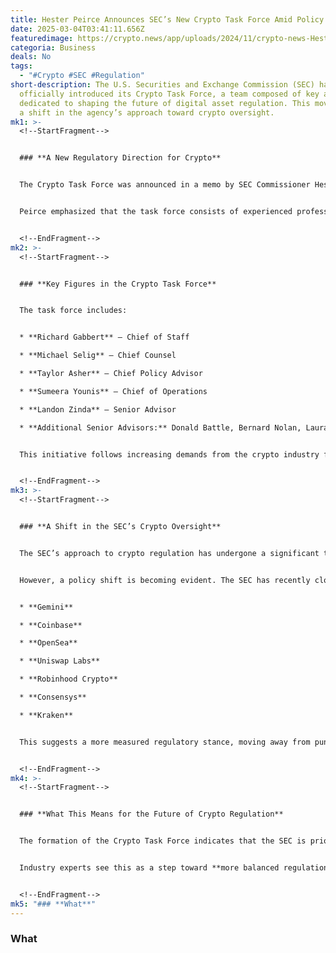 ```yaml
---
title: Hester Peirce Announces SEC’s New Crypto Task Force Amid Policy Shift
date: 2025-03-04T03:41:11.656Z
featuredimage: https://crypto.news/app/uploads/2024/11/crypto-news-Hester-Peirce-option03-1-1380x820.webp
categoria: Business
deals: No
tags:
  - "#Crypto #SEC #Regulation"
short-description: The U.S. Securities and Exchange Commission (SEC) has
  officially introduced its Crypto Task Force, a team composed of key advisors
  dedicated to shaping the future of digital asset regulation. This move signals
  a shift in the agency’s approach toward crypto oversight.
mk1: >-
  <!--StartFragment-->


  ### **A New Regulatory Direction for Crypto**


  The Crypto Task Force was announced in a memo by SEC Commissioner Hester Peirce on March 3. According to the document, the group includes representatives from multiple divisions within the SEC, along with staff from Acting Chairman Mark Uyeda’s office.


  Peirce emphasized that the task force consists of experienced professionals committed to addressing complex crypto regulatory issues. She also highlighted that the team will engage with other SEC experts and the public to develop practical and effective regulations.


  <!--EndFragment-->
mk2: >-
  <!--StartFragment-->


  ### **Key Figures in the Crypto Task Force**


  The task force includes:


  * **Richard Gabbert** – Chief of Staff

  * **Michael Selig** – Chief Counsel

  * **Taylor Asher** – Chief Policy Advisor

  * **Sumeera Younis** – Chief of Operations

  * **Landon Zinda** – Senior Advisor

  * **Additional Senior Advisors:** Donald Battle, Bernard Nolan, Laura Powell


  This initiative follows increasing demands from the crypto industry for regulatory clarity and consistency.


  <!--EndFragment-->
mk3: >-
  <!--StartFragment-->


  ### **A Shift in the SEC’s Crypto Oversight**


  The SEC’s approach to crypto regulation has undergone a significant transition in recent months. Under the previous administration, the agency aggressively pursued enforcement actions, imposing **$4.68 billion in fines on crypto firms in 2024 alone**, accounting for **68% of all penalties issued to the industry in SEC history**.


  However, a policy shift is becoming evident. The SEC has recently closed investigations into major crypto firms, including:


  * **Gemini**

  * **Coinbase**

  * **OpenSea**

  * **Uniswap Labs**

  * **Robinhood Crypto**

  * **Consensys**

  * **Kraken**


  This suggests a more measured regulatory stance, moving away from punitive enforcement toward structured engagement with the industry.


  <!--EndFragment-->
mk4: >-
  <!--StartFragment-->


  ### **What This Means for the Future of Crypto Regulation**


  The formation of the Crypto Task Force indicates that the SEC is prioritizing a new regulatory framework that could bring greater transparency and stability to the digital asset space.


  Industry experts see this as a step toward **more balanced regulation**, allowing innovation to thrive while ensuring compliance with financial laws. As the SEC redefines its stance on crypto, investors and businesses alike will be watching closely to see how these changes unfold.


  <!--EndFragment-->
mk5: "### **What**"
---
```

### **What**